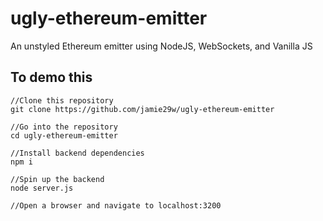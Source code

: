 # ugly-ethereum-emitter
An unstyled Ethereum emitter using NodeJS, WebSockets, and Vanilla JS

## To demo this
```
//Clone this repository
git clone https://github.com/jamie29w/ugly-ethereum-emitter

//Go into the repository
cd ugly-ethereum-emitter

//Install backend dependencies
npm i

//Spin up the backend
node server.js

//Open a browser and navigate to localhost:3200
```
